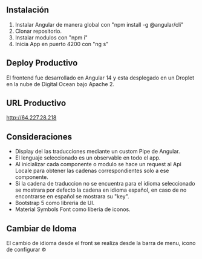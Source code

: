 ## Instalación

1. Instalar Angular de manera global con "npm install -g @angular/cli"
2. Clonar repositorio.
3. Instalar modulos con "npm i" 
4. Inicia App en puerto 4200 con "ng s"

## Deploy Productivo

El frontend fue desarrollado en Angular 14 y esta desplegado en un Droplet en la nube de Digital Ocean bajo Apache 2.

## URL Productivo
http://64.227.28.218

## Consideraciones

- Display del las traducciones mediante un custom Pipe de Angular. 
- El lenguaje seleccionado es un observable en todo el app.
- Al inicializar cada componente o modulo se hace un request al Api Locale para obtener las cadenas correspondientes solo a ese componente.
- Si la cadena de traduccion no se encuentra para el idioma seleccionado se mostrara por defecto la cadena en idioma español, en caso de no encontrarse en español se mostrara su "key".
- Bootstrap 5 como libreria de UI.
- Material Symbols Font como liberia de iconos.

## Cambiar de Idoma

El cambio de idioma desde el front se realiza desde la barra de menu, icono de configurar ⚙️